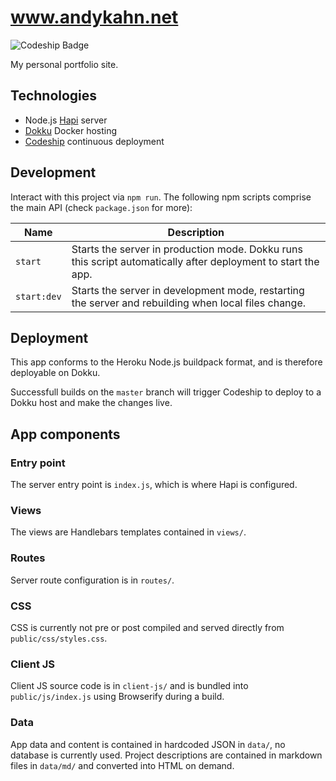 # www.andykahn.net

![Codeship Badge](https://codeship.com/projects/4a8a22f0-aa84-0132-a1e7-1ec81ced6103/status?branch=master)

My personal portfolio site.

## Technologies

- Node.js [Hapi](https://github.com/hapijs/hapi) server
- [Dokku](http://progrium.viewdocs.io/dokku/) Docker hosting
- [Codeship](https://codeship.com) continuous deployment

## Development

Interact with this project via `npm run`. The following npm scripts comprise the main API (check `package.json` for more):

Name | Description
--- | ---
`start` | Starts the server in production mode. Dokku runs this script automatically after deployment to start the app.
`start:dev` | Starts the server in development mode, restarting the server and rebuilding when local files change.

## Deployment

This app conforms to the Heroku Node.js buildpack format, and is therefore deployable on Dokku.

Successfull builds on the `master` branch will trigger Codeship to deploy to a Dokku host and make the changes live.

## App components

### Entry point

The server entry point is `index.js`, which is where Hapi is configured.

### Views

The views are Handlebars templates contained in `views/`.

### Routes

Server route configuration is in `routes/`.

### CSS

CSS is currently not pre or post compiled and served directly from `public/css/styles.css`.

### Client JS

Client JS source code is in `client-js/` and is bundled into `public/js/index.js` using Browserify during a build.

### Data

App data and content is contained in hardcoded JSON in `data/`, no database is currently used. Project descriptions are contained in markdown files in `data/md/` and converted into HTML on demand.
